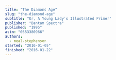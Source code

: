 ```yaml
---
title: "The Diamond Age"
slug: "the-diamond-age"
subtitle: "Or, A Young Lady’s Illustrated Primer"
publisher: "Bantam Spectra"
published: "1995"
asin: "0553380966"
authors:
  - neal-stephenson
started: "2016-01-05"
finished: "2016-01-22"
---
```

